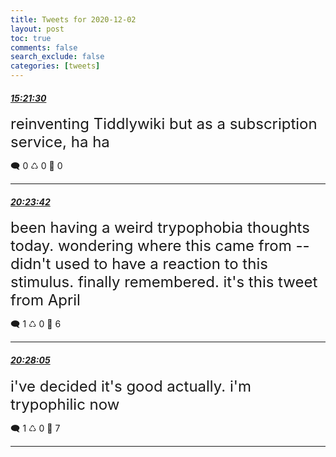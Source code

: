```yaml
---
title: Tweets for 2020-12-02
layout: post
toc: true
comments: false
search_exclude: false
categories: [tweets]
---
```



#### <a href = "https://twitter.com/deepfates/status/1334261435237482498">*15:21:30*</a>

<font size="5">reinventing Tiddlywiki but as a subscription service, ha ha</font>



🗨️ 0 ♺ 0 🤍  0   

---
    
#### <a href = "https://twitter.com/deepfates/status/1334337486869442562">*20:23:42*</a>

<font size="5">been having a weird trypophobia thoughts today. wondering where this came from -- didn't used to have a reaction to this stimulus.  finally remembered. it's this tweet from April</font>



🗨️ 1 ♺ 0 🤍  6   

---
    
#### <a href = "https://twitter.com/deepfates/status/1334338589317083137">*20:28:05*</a>

<font size="5">i've decided it's good actually. i'm trypophilic now</font>



🗨️ 1 ♺ 0 🤍  7   

---
    
            

